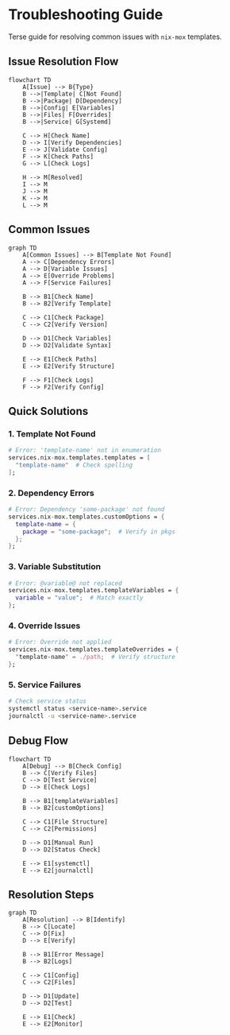 # Troubleshooting Guide

Terse guide for resolving common issues with `nix-mox` templates.

## Issue Resolution Flow

```mermaid
flowchart TD
    A[Issue] --> B{Type}
    B -->|Template| C[Not Found]
    B -->|Package| D[Dependency]
    B -->|Config| E[Variables]
    B -->|Files| F[Overrides]
    B -->|Service| G[Systemd]
    
    C --> H[Check Name]
    D --> I[Verify Dependencies]
    E --> J[Validate Config]
    F --> K[Check Paths]
    G --> L[Check Logs]
    
    H --> M[Resolved]
    I --> M
    J --> M
    K --> M
    L --> M
```

## Common Issues

```mermaid
graph TD
    A[Common Issues] --> B[Template Not Found]
    A --> C[Dependency Errors]
    A --> D[Variable Issues]
    A --> E[Override Problems]
    A --> F[Service Failures]
    
    B --> B1[Check Name]
    B --> B2[Verify Template]
    
    C --> C1[Check Package]
    C --> C2[Verify Version]
    
    D --> D1[Check Variables]
    D --> D2[Validate Syntax]
    
    E --> E1[Check Paths]
    E --> E2[Verify Structure]
    
    F --> F1[Check Logs]
    F --> F2[Verify Config]
```

## Quick Solutions

### 1. Template Not Found

```nix
# Error: 'template-name' not in enumeration
services.nix-mox.templates.templates = [
  "template-name"  # Check spelling
];
```

### 2. Dependency Errors

```nix
# Error: Dependency 'some-package' not found
services.nix-mox.templates.customOptions = {
  template-name = {
    package = "some-package";  # Verify in pkgs
  };
};
```

### 3. Variable Substitution

```nix
# Error: @variable@ not replaced
services.nix-mox.templates.templateVariables = {
  variable = "value";  # Match exactly
};
```

### 4. Override Issues

```nix
# Error: Override not applied
services.nix-mox.templates.templateOverrides = {
  "template-name" = ./path;  # Verify structure
};
```

### 5. Service Failures

```bash
# Check service status
systemctl status <service-name>.service
journalctl -u <service-name>.service
```

## Debug Flow

```mermaid
flowchart TD
    A[Debug] --> B[Check Config]
    B --> C[Verify Files]
    C --> D[Test Service]
    D --> E[Check Logs]
    
    B --> B1[templateVariables]
    B --> B2[customOptions]
    
    C --> C1[File Structure]
    C --> C2[Permissions]
    
    D --> D1[Manual Run]
    D --> D2[Status Check]
    
    E --> E1[systemctl]
    E --> E2[journalctl]
```

## Resolution Steps

```mermaid
graph TD
    A[Resolution] --> B[Identify]
    B --> C[Locate]
    C --> D[Fix]
    D --> E[Verify]
    
    B --> B1[Error Message]
    B --> B2[Logs]
    
    C --> C1[Config]
    C --> C2[Files]
    
    D --> D1[Update]
    D --> D2[Test]
    
    E --> E1[Check]
    E --> E2[Monitor]
```
